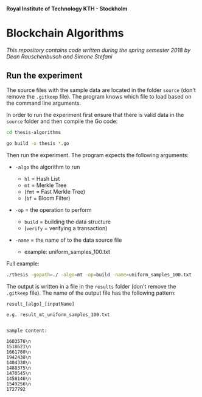 #### Royal Institute of Technology KTH - Stockholm
# Blockchain Algorithms

_This repository contains code written during the spring semester 2018 by Dean Rauschenbusch and Simone Stefani_

## Run the experiment

The source files with the sample data are located in the folder `source` (don't remove the `.gitkeep` file). The program knows which file to load based on the command line arguments.

In order to run the experiment first ensure that there is valid data in the `source` folder and then compile the Go code:

```bash
cd thesis-algorithms

go build -o thesis *.go
```

Then run the experiment. The program expects the following arguments:
* `-algo` the algorithm to run
    + `hl` = Hash List
    + `mt` = Merkle Tree
    + (`fmt` = Fast Merkle Tree)
    + (`bf` = Bloom Filter)

* `-op` = the operation to perform
    + `build` = building the data structure
    + (`verify` = verifying a transaction)
* `-name` =  the name of to the data source file
    + example: uniform_samples_100.txt

Full example:

```bash
./thesis -gopath=./ -algo=mt -op=build -name=uniform_samples_100.txt
```

The output is written in a file in the `results` folder (don't remove the `.gitkeep` file). The name of the output file has the following pattern:

```
result_[algo]_[inputName]

e.g. result_mt_uniform_samples_100.txt


Sample Content:

1603576\n
1518621\n
1661780\n
1942438\n
1404330\n
1488375\n
1470545\n
1458146\n
1549256\n
1727792
```
